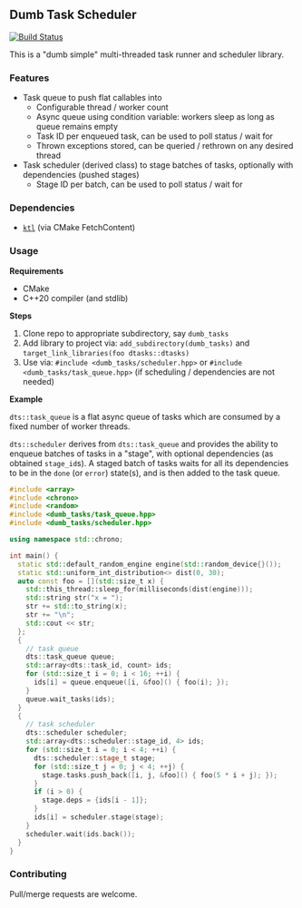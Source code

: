 ## Dumb Task Scheduler

[![Build Status](https://github.com/karnkaul/dtasks/actions/workflows/ci.yml/badge.svg)](https://github.com/karnkaul/dtasks/actions/workflows/ci.yml)

This is a "dumb simple" multi-threaded task runner and scheduler library.

### Features

- Task queue to push flat callables into
  - Configurable thread / worker count
  - Async queue using condition variable: workers sleep as long as queue remains empty
  - Task ID per enqueued task, can be used to poll status / wait for
  - Thrown exceptions stored, can be queried / rethrown on any desired thread
- Task scheduler (derived class) to stage batches of tasks, optionally with dependencies (pushed stages)
  - Stage ID per batch, can be used to poll status / wait for

### Dependencies

- [`ktl`](https://github.com/karnkaul/ktl) (via CMake FetchContent)

### Usage

**Requirements**

- CMake
- C++20 compiler (and stdlib)

**Steps**

1. Clone repo to appropriate subdirectory, say `dumb_tasks`
1. Add library to project via: `add_subdirectory(dumb_tasks)` and `target_link_libraries(foo dtasks::dtasks)`
1. Use via: `#include <dumb_tasks/scheduler.hpp>` or `#include <dumb_tasks/task_queue.hpp>` (if scheduling / dependencies are not needed)

**Example**

`dts::task_queue` is a flat async queue of tasks which are consumed by a fixed number of worker threads.

`dts::scheduler` derives from `dts::task_queue` and provides the ability to enqueue batches of tasks in a "stage", with optional dependencies (as obtained `stage_id`s). A staged batch of tasks waits for all its dependencies to be in the `done` (or `error`) state(s), and is then added to the task queue.

```cpp
#include <array>
#include <chrono>
#include <random>
#include <dumb_tasks/task_queue.hpp>
#include <dumb_tasks/scheduler.hpp>

using namespace std::chrono;

int main() {
  static std::default_random_engine engine(std::random_device{}());
  static std::uniform_int_distribution<> dist(0, 30);
  auto const foo = [](std::size_t x) {
    std::this_thread::sleep_for(milliseconds(dist(engine)));
    std::string str("x = ");
    str += std::to_string(x);
    str += "\n";
    std::cout << str;
  };
  {
    // task queue
    dts::task_queue queue;
    std::array<dts::task_id, count> ids;
    for (std::size_t i = 0; i < 16; ++i) {
      ids[i] = queue.enqueue([i, &foo]() { foo(i); });
    }
    queue.wait_tasks(ids);
  }
  {
    // task scheduler
    dts::scheduler scheduler;
    std::array<dts::scheduler::stage_id, 4> ids;
    for (std::size_t i = 0; i < 4; ++i) {
      dts::scheduler::stage_t stage;
      for (std::size_t j = 0; j < 4; ++j) {
        stage.tasks.push_back([i, j, &foo]() { foo(5 * i + j); });
      }
      if (i > 0) {
        stage.deps = {ids[i - 1]};
      }
      ids[i] = scheduler.stage(stage);
    }
    scheduler.wait(ids.back());
  }
}
```

### Contributing

Pull/merge requests are welcome.
